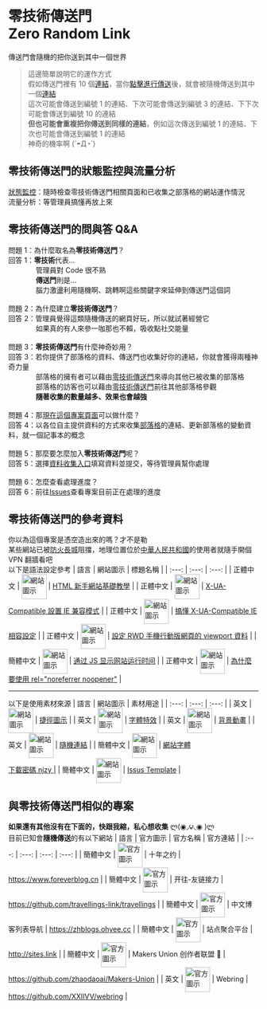 # 零技術傳送門<br>Zero Random Link
傳送門會隨機的把你送到其中一個世界
> 這邊簡單說明它的運作方式<br>
> 假如傳送門裡有 10 個[連結](https://zh.wikipedia.org/zh-tw/%E7%BB%9F%E4%B8%80%E8%B5%84%E6%BA%90%E5%AE%9A%E4%BD%8D%E7%AC%A6)，當你[點擊進行傳送](https://fez7yoe.github.io/ZeroRandomLink/LetsGO.html)後，就會被隨機傳送到其中一個[連結](https://zh.wikipedia.org/zh-tw/%E7%BB%9F%E4%B8%80%E8%B5%84%E6%BA%90%E5%AE%9A%E4%BD%8D%E7%AC%A6)<br>
> 這次可能會傳送到編號 1 的連結、下次可能會傳送到編號 3 的連結、下下次可能會傳送到編號 10 的連結<br>
> **但也可能會重複把你傳送到同樣的連結**，例如這次傳送到編號 1 的連結、下次也可能會傳送到編號 1 的連結<br>
> 神奇的機率啊 (´◓Д◔`)
## 零技術傳送門的狀態監控與流量分析
[狀態監控](https://zerorandomlink.fez7yoe.repl.co/status/page)：隨時檢查零技術傳送門相關頁面和已收集之部落格的網站運作情況<br>
流量分析：等管理員搞懂再放上來
## 零技術傳送門的問與答 Q&A
問題 1：為什麼取名為**零技術傳送門**？<br>
回答 1：**零技術**代表...<br>
&nbsp;&nbsp;&nbsp;&nbsp;&nbsp;&nbsp;&nbsp;&nbsp;&nbsp;&nbsp;&nbsp;&nbsp;&nbsp;&nbsp;管理員對 Code 很不熟<br>
&nbsp;&nbsp;&nbsp;&nbsp;&nbsp;&nbsp;&nbsp;&nbsp;&nbsp;&nbsp;&nbsp;&nbsp;&nbsp;&nbsp;**傳送門**則是...<br>
&nbsp;&nbsp;&nbsp;&nbsp;&nbsp;&nbsp;&nbsp;&nbsp;&nbsp;&nbsp;&nbsp;&nbsp;&nbsp;&nbsp;腦力激盪利用隨機啊、跳轉啊這些關鍵字來延伸到傳送門這個詞<br>
<br>
問題 2：為什麼建立**零技術傳送門**？<br>
回答 2：管理員覺得這類隨機傳送的網頁好玩，所以就試著經營它<br>
&nbsp;&nbsp;&nbsp;&nbsp;&nbsp;&nbsp;&nbsp;&nbsp;&nbsp;&nbsp;&nbsp;&nbsp;&nbsp;&nbsp;如果真的有人來參一咖那也不賴，吸收點社交能量<br>
<br>
問題 3：**零技術傳送門**有什麼神奇妙用？<br>
回答 3：若你提供了部落格的資料、傳送門也收集好你的連結，你就會獲得兩種神奇力量<br>
&nbsp;&nbsp;&nbsp;&nbsp;&nbsp;&nbsp;&nbsp;&nbsp;&nbsp;&nbsp;&nbsp;&nbsp;&nbsp;&nbsp;部落格的擁有者可以藉由[零技術傳送門](https://fez7yoe.github.io/ZeroRandomLink/LetsGO.html)來導向其他已被收集的部落格<br>
&nbsp;&nbsp;&nbsp;&nbsp;&nbsp;&nbsp;&nbsp;&nbsp;&nbsp;&nbsp;&nbsp;&nbsp;&nbsp;&nbsp;部落格的訪客也可以藉由[零技術傳送門](https://fez7yoe.github.io/ZeroRandomLink/LetsGO.html)前往其他部落格參觀<br>
&nbsp;&nbsp;&nbsp;&nbsp;&nbsp;&nbsp;&nbsp;&nbsp;&nbsp;&nbsp;&nbsp;&nbsp;&nbsp;&nbsp;**隨著收集的數量越多、效果也會越強**<br>
<br>
問題 4：那[現在這個專案頁面](https://github.com/fez7yoe/ZeroRandomLink)可以做什麼？<br>
回答 4：以各位自主提供資料的方式來收集[部落格](https://zh.m.wikipedia.org/zh-tw/%E7%B6%B2%E8%AA%8C)的連結、更新部落格的變動資料，就一個記事本的概念<br>
<br>
問題 5：那麼要怎麼加入**零技術傳送門**呢？<br>
回答 5：選擇[資料收集入口](https://github.com/fez7yoe/ZeroRandomLink/issues/new/choose)填寫資料並提交，等待管理員幫你處理<br>
<br>
問題 6：怎麼查看處理進度？<br>
回答 6：前往[Issues](https://github.com/fez7yoe/ZeroRandomLink/issues)查看專案目前正在處理的進度<br>
## 零技術傳送門的參考資料
你以為這個專案是憑空造出來的嗎？才不是勒<br>
某些網站已被[防火長城](https://zh.wikipedia.org/zh-tw/%E9%98%B2%E7%81%AB%E9%95%BF%E5%9F%8E)阻擋，地理位置位於[中華人民共和國](https://zh.wikipedia.org/zh-tw/%E4%B8%AD%E5%8D%8E%E4%BA%BA%E6%B0%91%E5%85%B1%E5%92%8C%E5%9B%BD)的使用者就隨手開個 VPN 翻牆看吧<br>
以下是語法設定參考
| 語言 | 網站圖示 | 標題名稱 |
| :---: | :---: | :---: |
| 正體中文 | <img src="https://progressbar.tw/assets/icons/ms-icon-144x144-91f3810843503ce7a69429b8ee6f4e38872d9c3ff255ca7cd3e72746cd1b2b1b.png" width = "50" height = "50" alt="網站圖示" align="center" valign="center"> | [HTML 新手網站基礎教學](https://progressbar.tw/serials/5) |
| 正體中文 | <img src="https://atung.iblog.tw/wp-content/uploads/2020/06/icon_pixnet.jpg" width = "50" height = "50" alt="網站圖示" align="center" valign="center"> | [X-UA-Compatible 設置 IE 兼容模式](https://injerry.pixnet.net/blog/post/57042465) |
| 正體中文 | <img src="https://blog.darkthread.net/img/icon512x512.png" width = "50" height = "50" alt="網站圖示" align="center" valign="center"> | [搞懂 X-UA-Compatible IE 相容設定](https://blog.darkthread.net/blog/x-ua-compatible-setting) |
| 正體中文 | <img src="https://www.fooish.com/favicon.ico" width = "50" height = "50" alt="網站圖示" align="center" valign="center"> | [設定 RWD 手機行動版網頁的 viewport 資料](https://www.fooish.com/html/meta-viewport.html) |
| 簡體中文 | <img src="https://fh-imgs-enterprise-g01.cos.ymzsl.cn/6300ace22e00b.png" width = "50" height = "50" alt="網站圖示" align="center" valign="center"> | [通过 JS 显示网站运行时间](https://www.smalljun.com/archives/%E9%80%9A%E8%BF%87js%E6%98%BE%E7%A4%BA%E7%BD%91%E7%AB%99%E8%BF%90%E8%A1%8C%E6%97%B6%E9%97%B4.html) |
| 正體中文 | <img src="https://pjchender.dev/img/pjchender.png" width = "50" height = "50" alt="網站圖示" align="center" valign="center"> | [為什麼要使用 rel="noreferrer noopener"](https://pjchender.blogspot.com/2020/05/relnoreferrer-targetblank.html) |
***
以下是使用素材來源
| 語言 | 網站圖示 | 素材用途 |
| :---: | :---: | :---: |
| 英文 | <img src="https://media.flaticon.com/dist/min/img/apple-icon-152x152-precomposed.png" width = "50" height = "50" alt="網站圖示" align="center" valign="center"> | [捷徑圖示](https://www.flaticon.com/free-icon/exchange_5791562?related_id=5791562&origin=search) |
| 英文 | <img src="https://cpwebassets.codepen.io/assets/favicon/apple-touch-icon-5ae1a0698dcc2402e9712f7d01ed509a57814f994c660df9f7a952f3060705ee.png" width = "50" height = "50" alt="網站圖示" align="center" valign="center"> | [字體特效](https://codepen.io/team/css-tricks/pen/xxPOgmZ) |
| 英文 | <img src="https://cpwebassets.codepen.io/assets/favicon/apple-touch-icon-5ae1a0698dcc2402e9712f7d01ed509a57814f994c660df9f7a952f3060705ee.png" width = "50" height = "50" alt="網站圖示" align="center" valign="center"> | [背景動畫](https://codepen.io/ElHalWaNY/pen/zKRQGx) |
| 英文 | <img src="https://images.squarespace-cdn.com/content/v1/50eca855e4b0939ae8bb12d9/1381006470272-AJCDIBP37RWH3OCJIYBV/favicon.ico" width = "50" height = "50" alt="網站圖示" align="center" valign="center"> | [隨機連結](https://learninginhand.com/blog/random-messages-and-links) |
| 簡體中文 | <img src="https://res.wx.qq.com/a/wx_fed/assets/res/OTE0YTAw.png" width = "50" height = "50" alt="網站圖示" align="center" valign="center"> | [網站字體](https://mp.weixin.qq.com/s/t_00phJay2v8CwQh0UwufA)<br>[下載密碼 njzy ](https://njzybaby.lanzoui.com/b07sle58j) |
| 簡體中文 | <img src="https://raw.githubusercontent.com/travellings-link/travellings/master/assets/favicon.png" width = "50" height = "50" alt="網站圖示" align="center" valign="center"> | [ Issus Template](https://github.com/travellings-link/travellings) |
## 與零技術傳送門相似的專案
**如果還有其他沒有在下面的，快跟我縮，私心想收集** ლ(◉◞౪◟◉ )ლ<br>
目前已知會**隨機傳送**的有以下網站
| 語言 | 官方圖示 | 官方名稱 | 官方連結 |
| :---: | :---: | :---: | :---: |
| 簡體中文 | <img src="https://www.foreverblog.cn/favicon.ico" width = "50" height = "50" alt="官方圖示" align="center" valign="center"> | 十年之约 | https://www.foreverblog.cn |
| 簡體中文 | <img src="https://raw.githubusercontent.com/travellings-link/travellings/master/assets/favicon.png" width = "50" height = "50" alt="官方圖示" align="center" valign="center"> | 开往-友链接力 | https://github.com/travellings-link/travellings |
| 簡體中文 | <img src="https://zhblogs.ohyee.cc/apple-touch-icon.png" width = "50" height = "50" alt="官方圖示" align="center" valign="center"> | 中文博客列表导航 | https://zhblogs.ohyee.cc |
| 簡體中文 | <img src="https://bucker-for-sae.oss-cn-hangzhou.aliyuncs.com/sitesImages/82486042.jpg" width = "50" height = "50" alt="官方圖示" align="center" valign="center"> | 站点聚合平台 | http://sites.link |
| 簡體中文 | <img src="https://union.zhaodao.ai/icon.black.svg" width = "50" height = "50" alt="官方圖示" align="center" valign="center"> | Makers Union 创作者联盟 💍 | https://github.com/zhaodaoai/Makers-Union |
| 英文 | <img src="https://webring.xxiivv.com/icon.black.svg" width = "50" height = "50" alt="官方圖示" align="center" valign="center"> | Webring | https://github.com/XXIIVV/webring |
